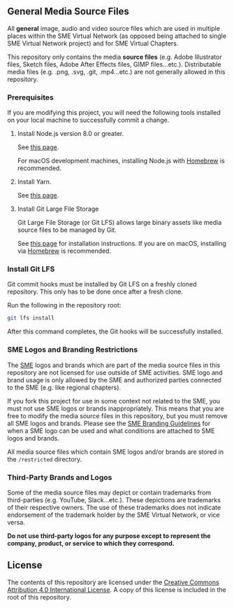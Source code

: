 ## General Media Source Files

All **general** image, audio and video source files which are used in multiple
places within the SME Virtual Network (as opposed being attached to single
SME Virtual Network project) and for SME Virtual Chapters.

This repository only contains the media **source files** (e.g. Adobe Illustrator files, Sketch
files, Adobe After Effects files, GIMP files...etc.). Distributable media files
(e.g. .png, .svg, .git, .mp4...etc.) are not generally allowed in this repository.

### Prerequisites

If you are modifying this project, you will need the following tools installed
on your local machine to successfully commit a change.

1. Install Node.js version 8.0 or greater.

   See [this page](https://nodejs.org/en/download/).

   For macOS development machines, installing Node.js with [Homebrew](https://brew.sh/)
   is recommended.

2. Install Yarn.

   See [this page](https://yarnpkg.com/en/docs/install).

3. Install Git Large File Storage

   Git Large File Storage (or Git LFS) allows large binary assets like media source files to be managed by Git.

   See [this page](https://git-lfs.github.com/) for installation instructions. If you are on macOS, installing via [Homebrew](https://brew.sh/) is recommended.

### Install Git LFS

Git commit hooks must be installed by Git LFS on a freshly cloned repository.
This only has to be done once after a fresh clone.

Run the following in the repository root:

```bash
git lfs install
```

After this command completes, the Git hooks will be successfully installed.

### SME Logos and Branding Restrictions

The [SME](http://www.sme.org/) logos and brands which are part of the media source
files in this repository are not licensed for use outside of SME activities. SME
logo and brand usage is only allowed by the SME and authorized parties connected
to the SME (e.g. like regional chapters).

If you fork this project for use in some context not related to the SME, you
must not use SME logos or brands inappropriately. This means that you are free to
modify the media source files in this repository, but you must remove all SME logos
and brands. Please see the [SME Branding Guidelines](http://www.sme.org/sme-logo/)
for when a SME logo can be used and what conditions are attached to SME logos and brands.

All media source files which contain SME logos and/or brands are stored in
the `/restricted` directory.

### Third-Party Brands and Logos

Some of the media source files may depict or contain trademarks from third-parties
(e.g. YouTube, Slack...etc.). These depictions are trademarks of their respective
owners. The use of these trademarks does not indicate endorsement of the trademark
holder by the SME Virtual Network, or vice versa.

**Do not use third-party logos for any purpose except to represent the company,
product, or service to which they correspond.**

## License

The contents of this repository are licensed under the [Creative Commons Attribution 4.0 International License](https://creativecommons.org/licenses/by/4.0/).
A copy of this license is included in the root of this repository.
